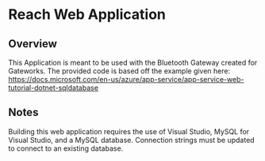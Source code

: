 # Reach Web Application
## Overview
This Application is meant to be used with the Bluetooth Gateway created for Gateworks.
The provided code is based off the example given here: 
https://docs.microsoft.com/en-us/azure/app-service/app-service-web-tutorial-dotnet-sqldatabase

## Notes
Building this web application requires the use of Visual Studio, MySQL for Visual Studio, and a MySQL
database. Connection strings must be updated to connect to an existing database.

